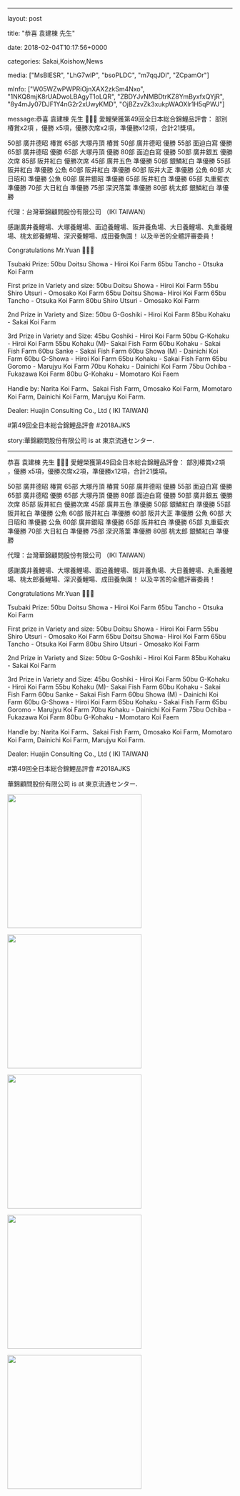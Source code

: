 
--- 

layout: post 

title:  "恭喜 袁建棟 先生" 

date:   2018-02-04T10:17:56+0000 

categories: Sakai,Koishow,News 

media: ["MsBIESR", "LhG7wlP", "bsoPLDC", "m7qqJDl", "ZCpamOr"] 

mInfo: ["W05WZwPWPRiOjnXAX2zkSm4Nxo", "1NKQ8mjK8rUADwoLBAgyT1oLQR", "ZBDYJvNMBDtrKZ8YmByxfxQYjR", "8y4mJy07DJF1Y4nG2r2xUwyKMD", "OjBZzvZk3xukpWAOXlr1H5qPWJ"] 

message:恭喜 袁建棟 先生 🎉🎉🎉
愛鯉榮獲第49回全日本総合錦鯉品評會：
部別椿賞x2項 ，優勝 x5項，優勝次席x2項，準優勝x12項，合計21獎項。

50部 廣井德昭 椿賞
65部 大塚丹頂 椿賞
50部 廣井德昭 優勝
55部 面迫白寫 優勝
65部 廣井德昭 優勝
65部 大塚丹頂 優勝
80部 面迫白寫 優勝
50部 廣井銀五 優勝次席
85部 阪井紅白 優勝次席
45部 廣井五色 準優勝
50部 銀鱗紅白 準優勝
55部 阪井紅白 準優勝 公魚
60部 阪井紅白 準優勝 
60部 阪井大正 準優勝 公魚
60部 大日昭和 準優勝 公魚
60部 廣井銀昭 準優勝
65部 阪井紅白 準優勝
65部 丸重藍衣 準優勝
70部 大日紅白 準優勝
75部 深沢落葉 準優勝
80部 桃太郎 銀鱗紅白 準優勝

代理：台灣華錦顧問股份有限公司 （IKI TAIWAN）

感謝廣井養鯉場、大塚養鯉場、面迫養鯉場、阪井養魚場、大日養鯉場、丸重養鯉場、桃太郎養鯉場、深沢養鯉場、成田養魚園！
以及辛苦的全體評審委員！

Congratulations Mr.Yuan 🎉🎉🎉

Tsubaki Prize:
50bu Doitsu Showa - Hiroi Koi Farm
65bu Tancho - Otsuka Koi Farm

First prize in Variety and size:
50bu Doitsu Showa - Hiroi Koi Farm
55bu Shiro Utsuri - Omosako Koi Farm
65bu Doitsu Showa- Hiroi Koi Farm
65bu Tancho - Otsuka Koi Farm
80bu Shiro Utsuri - Omosako Koi Farm

2nd Prize in Variety and Size:
50bu G-Goshiki - Hiroi Koi Farm
85bu Kohaku - Sakai Koi Farm

3rd Prize in Variety and Size:
45bu Goshiki - Hiroi Koi Farm
50bu G-Kohaku - Hiroi Koi Farm
55bu Kohaku (M)- Sakai Fish Farm
60bu Kohaku - Sakai Fish Farm
60bu Sanke - Sakai Fish Farm
60bu Showa (M) - Dainichi Koi Farm
60bu G-Showa - Hiroi Koi Farm
65bu Kohaku - Sakai Fish Farm
65bu Goromo - Marujyu Koi Farm
70bu Kohaku - Dainichi Koi Farm
75bu Ochiba - Fukazawa Koi Farm
80bu G-Kohaku - Momotaro Koi Faem

Handle by:
Narita Koi Farm、Sakai Fish Farm, Omosako Koi Farm, Momotaro Koi Farm, Dainichi Koi Farm, Marujyu Koi Farm.

Dealer: Huajin Consulting Co., Ltd ( IKI TAIWAN)

#第49回全日本総合錦鯉品評會
#2018AJKS
story:華錦顧問股份有限公司 is at 東京流通センター.

--- 

恭喜 袁建棟 先生 🎉🎉🎉
愛鯉榮獲第49回全日本総合錦鯉品評會：
部別椿賞x2項 ，優勝 x5項，優勝次席x2項，準優勝x12項，合計21獎項。

50部 廣井德昭 椿賞
65部 大塚丹頂 椿賞
50部 廣井德昭 優勝
55部 面迫白寫 優勝
65部 廣井德昭 優勝
65部 大塚丹頂 優勝
80部 面迫白寫 優勝
50部 廣井銀五 優勝次席
85部 阪井紅白 優勝次席
45部 廣井五色 準優勝
50部 銀鱗紅白 準優勝
55部 阪井紅白 準優勝 公魚
60部 阪井紅白 準優勝 
60部 阪井大正 準優勝 公魚
60部 大日昭和 準優勝 公魚
60部 廣井銀昭 準優勝
65部 阪井紅白 準優勝
65部 丸重藍衣 準優勝
70部 大日紅白 準優勝
75部 深沢落葉 準優勝
80部 桃太郎 銀鱗紅白 準優勝

代理：台灣華錦顧問股份有限公司 （IKI TAIWAN）

感謝廣井養鯉場、大塚養鯉場、面迫養鯉場、阪井養魚場、大日養鯉場、丸重養鯉場、桃太郎養鯉場、深沢養鯉場、成田養魚園！
以及辛苦的全體評審委員！

Congratulations Mr.Yuan 🎉🎉🎉

Tsubaki Prize:
50bu Doitsu Showa - Hiroi Koi Farm
65bu Tancho - Otsuka Koi Farm

First prize in Variety and size:
50bu Doitsu Showa - Hiroi Koi Farm
55bu Shiro Utsuri - Omosako Koi Farm
65bu Doitsu Showa- Hiroi Koi Farm
65bu Tancho - Otsuka Koi Farm
80bu Shiro Utsuri - Omosako Koi Farm

2nd Prize in Variety and Size:
50bu G-Goshiki - Hiroi Koi Farm
85bu Kohaku - Sakai Koi Farm

3rd Prize in Variety and Size:
45bu Goshiki - Hiroi Koi Farm
50bu G-Kohaku - Hiroi Koi Farm
55bu Kohaku (M)- Sakai Fish Farm
60bu Kohaku - Sakai Fish Farm
60bu Sanke - Sakai Fish Farm
60bu Showa (M) - Dainichi Koi Farm
60bu G-Showa - Hiroi Koi Farm
65bu Kohaku - Sakai Fish Farm
65bu Goromo - Marujyu Koi Farm
70bu Kohaku - Dainichi Koi Farm
75bu Ochiba - Fukazawa Koi Farm
80bu G-Kohaku - Momotaro Koi Faem

Handle by:
Narita Koi Farm、Sakai Fish Farm, Omosako Koi Farm, Momotaro Koi Farm, Dainichi Koi Farm, Marujyu Koi Farm.

Dealer: Huajin Consulting Co., Ltd ( IKI TAIWAN)

#第49回全日本総合錦鯉品評會
#2018AJKS
 
 
華錦顧問股份有限公司 is at 東京流通センター.


<a href="https://i.imgur.com/MsBIESR.jpg"><img src="https://i.imgur.com/MsBIESR.jpg" height=300 width=300 /></a> 

 
<a href="https://i.imgur.com/LhG7wlP.jpg"><img src="https://i.imgur.com/LhG7wlP.jpg" height=300 width=300 /></a> 

 
<a href="https://i.imgur.com/bsoPLDC.jpg"><img src="https://i.imgur.com/bsoPLDC.jpg" height=300 width=300 /></a> 

 
<a href="https://i.imgur.com/m7qqJDl.jpg"><img src="https://i.imgur.com/m7qqJDl.jpg" height=300 width=300 /></a> 

 
<a href="https://i.imgur.com/ZCpamOr.jpg"><img src="https://i.imgur.com/ZCpamOr.jpg" height=300 width=300 /></a> 
 



